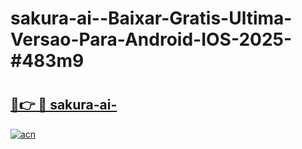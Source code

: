 # sakura-ai--Baixar-Gratis-Ultima-Versao-Para-Android-IOS-2025-#483m9

# <h2><a href="https://ainizakaria.my?title=sakura-ai-&ref=22M">🔗👉 🔴 sakura-ai-</a></h2>

[![acn](https://github.com/user-attachments/assets/0f9c940e-d8b0-45ae-aac7-cd30a18b3e1c)](https://ainizakaria.my?title=sakura-ai-&ref=22M)

